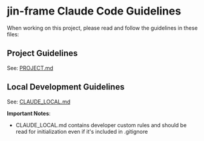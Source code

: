 # jin-frame Claude Code Guidelines

When working on this project, please read and follow the guidelines in these files:

## Project Guidelines

See: [PROJECT.md](./PROJECT.md)

## Local Development Guidelines

See: [CLAUDE_LOCAL.md](./CLAUDE_LOCAL.md)

**Important Notes**:

- CLAUDE_LOCAL.md contains developer custom rules and should be read for initialization even if it's included in .gitignore
